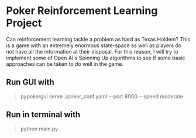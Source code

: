 # Poker Reinforcement Learning Project

Can reinforcement learning tackle a problem as hard as Texas Holdem? This is a game with an extremely enormous state-space as well as players do not have all the information at their disposal. For this reason, I will try to implement some of Open Ai's Spinning Up algorithms to see if some basic approaches can be taken to do well in the game.

## Run GUI with 
> pypokergui serve ./poker_conf.yaml --port 8000 --speed moderate

## Run in terminal with 
> python main.py
